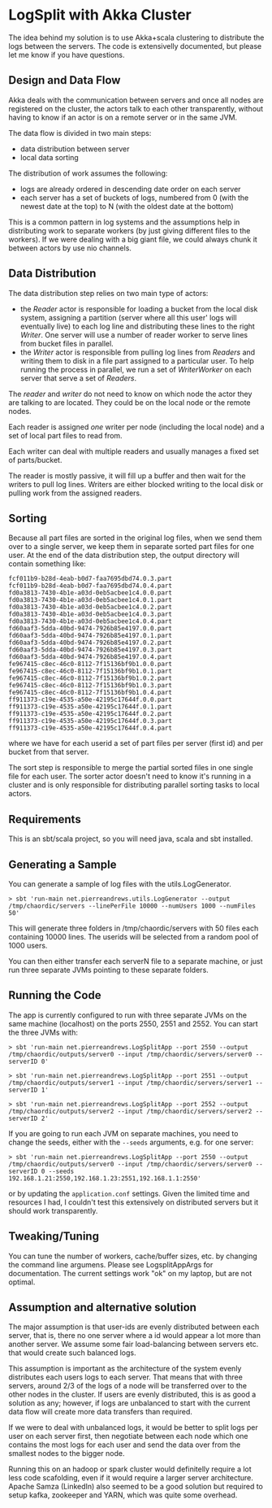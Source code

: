 LogSplit with Akka Cluster
============

The idea behind my solution is to use Akka+scala clustering to distribute the logs between the servers. The code is extensivelly documented, but please let me know if you have questions.

Design and Data Flow
------

Akka deals with the communication between servers and once all nodes are registered on the cluster, the actors talk to each other transparently, without having to know if an actor is on a remote server or in the same JVM.

The data flow is divided in two main steps:

- data distribution between server
- local data sorting
 
The distribution of work assumes the following:

- logs are already ordered in descending date order on each server
- each server has a set of buckets of logs, numbered from 0 (with the newest date at the top) to N (with the oldest date at the bottom)
 
This is a common pattern in log systems and the assumptions help in distributing work to separate workers (by just giving different files to the workers). If we were dealing with a big giant file, we could always chunk it between actors by use nio channels.
 
Data Distribution
--------
 
The data distribution step relies on two main type of actors:
 
- the *Reader* actor is responsible for loading a bucket from the local disk system,  assigning a partition (server where all this user' logs will eventually live) to each log line and distributing these lines to the right *Writer*. One server will use a number of reader worker to serve lines from bucket files in parallel.
- the *Writer* actor is responsible from pulling log lines from *Readers* and writing them to disk in a file part assigned to a particular user. To help running the process in parallel, we run a set of *WriterWorker* on each server that serve a set of *Readers*.

The *reader* and *writer* do not need to know on which node the actor they are talking to are located. They could be on the local node or the remote nodes.

Each reader is assigned _one_ writer per node (including the local node) and a set of local part files to read from.

Each writer can deal with multiple readers and usually manages a fixed set of parts/bucket.

The reader is mostly passive, it will fill up a buffer and then wait for the writers to pull log lines. Writers are either blocked writing to the local disk or pulling work from the assigned readers.

Sorting
----

Because all part files are sorted in the original log files, when we send them over to a single server, we keep them in separate sorted part files for one user. At the end of the data distribution step, the output
directory will contain something like:

```
fcf011b9-b28d-4eab-b0d7-faa7695dbd74.0.3.part
fcf011b9-b28d-4eab-b0d7-faa7695dbd74.0.4.part
fd0a3813-7430-4b1e-a03d-0eb5acbee1c4.0.0.part
fd0a3813-7430-4b1e-a03d-0eb5acbee1c4.0.1.part
fd0a3813-7430-4b1e-a03d-0eb5acbee1c4.0.2.part
fd0a3813-7430-4b1e-a03d-0eb5acbee1c4.0.3.part
fd0a3813-7430-4b1e-a03d-0eb5acbee1c4.0.4.part
fd60aaf3-5dda-40bd-9474-7926b85e4197.0.0.part
fd60aaf3-5dda-40bd-9474-7926b85e4197.0.1.part
fd60aaf3-5dda-40bd-9474-7926b85e4197.0.2.part
fd60aaf3-5dda-40bd-9474-7926b85e4197.0.3.part
fd60aaf3-5dda-40bd-9474-7926b85e4197.0.4.part
fe967415-c8ec-46c0-8112-7f15136bf9b1.0.0.part
fe967415-c8ec-46c0-8112-7f15136bf9b1.0.1.part
fe967415-c8ec-46c0-8112-7f15136bf9b1.0.2.part
fe967415-c8ec-46c0-8112-7f15136bf9b1.0.3.part
fe967415-c8ec-46c0-8112-7f15136bf9b1.0.4.part
ff911373-c19e-4535-a50e-42195c17644f.0.0.part
ff911373-c19e-4535-a50e-42195c17644f.0.1.part
ff911373-c19e-4535-a50e-42195c17644f.0.2.part
ff911373-c19e-4535-a50e-42195c17644f.0.3.part
ff911373-c19e-4535-a50e-42195c17644f.0.4.part
```

where we have for each userid a set of part files per server (first id) and per bucket from that server.

The sort step is responsible to merge the partial sorted files in one single file for each user. The sorter actor doesn't need to know it's running in a cluster and is only responsible for distributing
parallel sorting tasks to local actors.

Requirements
------

This is an sbt/scala project, so you will need java, scala and sbt installed.


Generating a Sample
-------

You can generate a sample of log files with the utils.LogGenerator.

`> sbt 'run-main net.pierreandrews.utils.LogGenerator --output /tmp/chaordic/servers --linePerFile 10000 --numUsers 1000 --numFiles 50'`

This will generate three folders in /tmp/chaordic/servers with 50 files each containing 10000 lines. The userids will be selected from a random pool of 1000 users.

You can then either transfer each serverN file to a separate machine, or just run three separate JVMs pointing to these separate folders.

Running the Code
------

The app is currently configured to run with three separate JVMs on the same machine (localhost) on the ports 2550, 2551 and 2552. You can start the three JVMs with:

`> sbt 'run-main net.pierreandrews.LogSplitApp --port 2550 --output /tmp/chaordic/outputs/server0 --input /tmp/chaordic/servers/server0 --serverID 0'`

`> sbt 'run-main net.pierreandrews.LogSplitApp --port 2551 --output /tmp/chaordic/outputs/server1 --input /tmp/chaordic/servers/server1 --serverID 1'`

`> sbt 'run-main net.pierreandrews.LogSplitApp --port 2552 --output /tmp/chaordic/outputs/server2 --input /tmp/chaordic/servers/server2 --serverID 2'`

If you are going to run each JVM on separate machines, you need to change the seeds, either with the `--seeds` arguments, e.g. for one server:

`> sbt 'run-main net.pierreandrews.LogSplitApp --port 2550 --output /tmp/chaordic/outputs/server0 --input /tmp/chaordic/servers/server0 --serverID 0 --seeds 192.168.1.21:2550,192.168.1.23:2551,192.168.1.1:2550'`

or by updating the `application.conf` settings. Given the limited time and resources I had, I couldn't test this extensively on distributed servers but it should work transparently.

Tweaking/Tuning
------

You can tune the number of workers, cache/buffer sizes, etc. by changing the command line argumens. Please see LogsplitAppArgs for documentation. The current settings work "ok" on my laptop, but are not optimal.


Assumption and alternative solution
--------

The major assumption is that user-ids are evenly distributed between each server, that is, there no one server where a id would appear a lot more than another server. We assume some fair load-balancing between servers etc. that would create such balanced logs.

This assumption is important as the architecture of the system evenly distributes each users logs to each server. That means that with three servers, around 2/3 of the logs of a node will be transferred over to the other nodes in the cluster. If users are evenly distributed, this is as good a solution as any; however, if logs are unbalanced to start with the current data flow will create more data transfers than required.

If we were to deal with unbalanced logs, it would be better to split logs per user on each server first, then negotiate between each node which one contains the most logs for each user and send the data over from the smallest nodes to the bigger node.

Running this on an hadoop or spark cluster would definitelly require a lot less code scafolding, even if it would require a larger server architecture. Apache Samza (LinkedIn) also seemed to be a good solution but required to setup kafka, zookeeper and YARN, which was quite some overhead.
